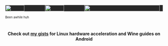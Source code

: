 <div style="display: flex; width: 100%; background-color: #282828;">
    <img src="https://github-readme-stats.vercel.app/api?username=iamSlightlyWind&show_icons=true&theme=gruvbox&hide_border=false" style="object-fit: cover; width: 48.5%; margin: 0; padding: 0;">
    <img src="http://github-readme-streak-stats.herokuapp.com/?user=iamSlightlyWind&theme=gruvbox&hide_border=true&mode=weekly" style="object-fit: cover; width: 48.5%; margin: 0; padding: 0;">
    <img src="https://github-readme-activity-graph.vercel.app/graph?username=iamSlightlyWind&custom_title=Wind%20Slightly's%20Contribution%20Graph&theme=gruvbox&bg_color=282828&hide_border=false&line=d1a01f&point=c58545" style="object-fit: cover; width: 96%;"/>
</div>

<sub><sup>Been awhile huh</sup></sub>

#
<p align="center"> <strong>Check out <a href="https://gist.github.com/iamSlightlyWind">my gists</a> for Linux hardware acceleration and Wine guides on Android</strong></p>
